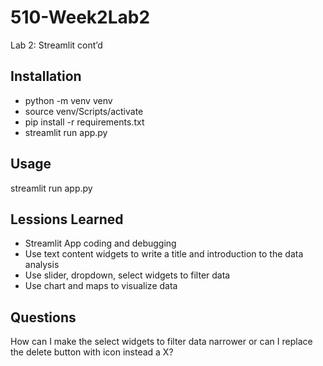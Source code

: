 # 510-Week2Lab2
Lab 2: Streamlit cont’d

## Installation
- python -m venv venv
- source venv/Scripts/activate
- pip install -r requirements.txt
- streamlit run app.py

## Usage
streamlit run app.py

## Lessions Learned
- Streamlit App coding and debugging
- Use text content widgets to write a title and introduction to the data analysis
- Use slider, dropdown, select widgets to filter data
- Use chart and maps to visualize data

## Questions
How can I make the select widgets to filter data narrower or can I replace the delete button with icon instead a X?